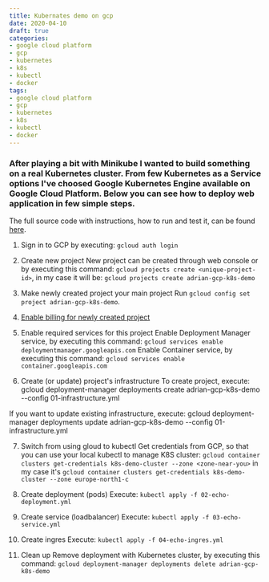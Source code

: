 ```yaml
---
title: Kubernates demo on gcp
date: 2020-04-10
draft: true
categories:
- google cloud platform
- gcp
- kubernetes
- k8s
- kubectl
- docker
tags:
- google cloud platform
- gcp
- kubernetes
- k8s
- kubectl
- docker
---
```


### After playing a bit with Minikube I wanted to build something on a real Kubernetes cluster. From few Kubernetes as a Service options I've choosed Google Kubernetes Engine available on Google Cloud Platform. Below you can see how to deploy web application in few simple steps.

The full source code with instructions, how to run and test it, can be found [here](https://github.com/adrian83/gcp-samples/tree/master/001-kubernetes-demo).



1. Sign in to GCP by executing: `gcloud auth login`

2. Create new project
New project can be created through web console or by executing this command: `gcloud projects create <unique-project-id>`, in my case it will be: `gcloud projects create adrian-gcp-k8s-demo`

3. Make newly created project your main project
Run `gcloud config set project adrian-gcp-k8s-demo`.

4. [Enable billing for newly created project](https://support.google.com/googleapi/answer/6158867?hl=en)

5. Enable required services for this project
Enable Deployment Manager service, by executing this command: `gcloud services enable deploymentmanager.googleapis.com`
Enable Container service, by executing this command: `gcloud services enable container.googleapis.com`

6. Create (or update) project's infrastructure
To create project, execute: gcloud deployment-manager deployments create adrian-gcp-k8s-demo --config 01-infrastructure.yml

If you want to update existing infrastructure, execute: gcloud deployment-manager deployments update adrian-gcp-k8s-demo --config 01-infrastructure.yml

7. Switch from using gloud to kubectl
Get credentials from GCP, so that you can use your local kubectl to manage K8S cluster: `gcloud container clusters get-credentials k8s-demo-cluster --zone <zone-near-you>` in my case it's `gcloud container clusters get-credentials k8s-demo-cluster --zone europe-north1-c`

8. Create deployment (pods)
Execute: `kubectl apply -f 02-echo-deployment.yml`

9. Create service (loadbalancer)
Execute: `kubectl apply -f 03-echo-service.yml`

10. Create ingres
Execute: `kubectl apply -f 04-echo-ingres.yml`

11. Clean up
Remove deployment with Kubernetes cluster, by executing this command: `gcloud deployment-manager deployments delete adrian-gcp-k8s-demo`
